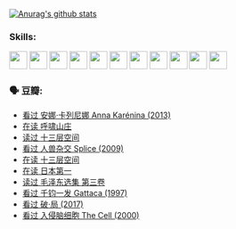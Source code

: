 
[![Anurag's github stats](https://github-readme-stats.vercel.app/api?username=w940853815)](https://github.com/anuraghazra/github-readme-stats)

### Skills:

<code><img height="32" src="https://cdn.jsdelivr.net/npm/simple-icons@v5/icons/python.svg"></code>
<code><img height="32" src="https://cdn.jsdelivr.net/npm/simple-icons@v5/icons/javascript.svg"></code>
<code><img height="32" src="https://cdn.jsdelivr.net/npm/simple-icons@v5/icons/django.svg"></code>
<code><img height="32" src="https://cdn.jsdelivr.net/npm/simple-icons@v5/icons/flask.svg"></code>
<code><img height="32" src="https://cdn.jsdelivr.net/npm/simple-icons@v5/icons/vuetify.svg"></code>
<code><img height="32" src="https://cdn.jsdelivr.net/npm/simple-icons@v5/icons/git.svg"></code>
<code><img height="32" src="https://cdn.jsdelivr.net/npm/simple-icons@v5/icons/docker.svg"></code>
<code><img height="32" src="https://cdn.jsdelivr.net/npm/simple-icons@v5/icons/postgresql.svg"></code>
<code><img height="32" src="https://cdn.jsdelivr.net/npm/simple-icons@v5/icons/elasticsearch.svg"></code>
<code><img height="32" src="https://cdn.jsdelivr.net/npm/simple-icons@v5/icons/macos.svg"></code>
<code><img height="32" src="https://cdn.jsdelivr.net/npm/simple-icons@v5/icons/linux.svg"></code>

### 🗣 豆瓣:

<!-- DOUBAN-ACTIVITIES:START -->
- [看过 安娜·卡列尼娜 Anna Karénina‎ (2013)](https://www.douban.com/people/136069238/status/3708942010/?_i=41061046)
- [在读 呼啸山庄](https://www.douban.com/people/136069238/status/3701626992/?_i=41061046)
- [读过 十三层空间](https://www.douban.com/people/136069238/status/3700755247/?_i=41061046)
- [看过 人兽杂交 Splice‎ (2009)](https://www.douban.com/people/136069238/status/3700243036/?_i=41061046)
- [在读 十三层空间](https://www.douban.com/people/136069238/status/3695060207/?_i=41061046)
- [在读 日本第一](https://www.douban.com/people/136069238/status/3694074189/?_i=41061046)
- [读过 毛泽东选集 第三卷](https://www.douban.com/people/136069238/status/3693765677/?_i=41061046)
- [看过 千钧一发 Gattaca‎ (1997)](https://www.douban.com/people/136069238/status/3693596409/?_i=41061046)
- [看过 破·局‎ (2017)](https://www.douban.com/people/136069238/status/3692455583/?_i=41061046)
- [看过 入侵脑细胞 The Cell‎ (2000)](https://www.douban.com/people/136069238/status/3685689445/?_i=41061046)
<!-- DOUBAN-ACTIVITIES:END -->
<!--
**w940853815/w940853815** is a ✨ _special_ ✨ repository because its `README.md` (this file) appears on your GitHub profile.

Here are some ideas to get you started:

- 🔭 I’m currently working on ...
- 🌱 I’m currently learning ...
- 👯 I’m looking to collaborate on ...
- 🤔 I’m looking for help with ...
- 💬 Ask me about ...
- 📫 How to reach me: ...
- 😄 Pronouns: ...
- ⚡ Fun fact: ...
-->
